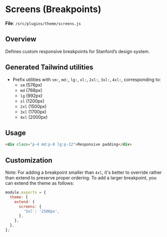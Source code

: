 # Screens (Breakpoints)

**File**: `/src/plugins/theme/screens.js`

## Overview
Defines custom responsive breakpoints for Stanford’s design system.

## Generated Tailwind utilities
- Prefix utilities with `sm:`, `md:`, `lg:`, `xl:`, `2xl:`, `3xl:`, `4xl:`, corresponding to:
  - `sm` (576px)
  - `md` (768px)
  - `lg` (992px)
  - `xl` (1200px)
  - `2xl` (1500px)
  - `3xl` (1700px)
  - `4xl` (2000px)

## Usage
```html
<div class="p-4 md:p-8 lg:p-12">Responsive padding</div>
```

## Customization
Note: For adding a breakpoint smaller than `4xl`, it's better to override rather than extend to preserve proper ordering. To add a larger breakpoint, you can extend the theme as follows:

```js
module.exports = {
  theme: {
    extend: {
      screens: {
        '5xl': '2500px',
      },
    },
  },
};
```
